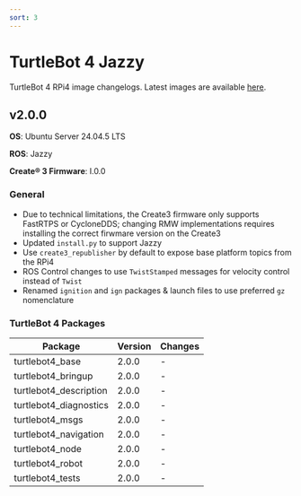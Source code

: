 ```yaml
---
sort: 3
---
```


# TurtleBot 4 Jazzy

TurtleBot 4 RPi4 image changelogs. Latest images are available [here](http://download.ros.org/downloads/turtlebot4/).

## v2.0.0

**OS**: Ubuntu Server 24.04.5 LTS

**ROS**: Jazzy

**Create® 3 Firmware**: I.0.0

### General

- Due to technical limitations, the Create3 firmware only supports FastRTPS or CycloneDDS; changing
  RMW implementations requires installing the correct firwmare version on the Create3
- Updated `install.py` to support Jazzy
- Use `create3_republisher` by default to expose base platform topics from the RPi4
- ROS Control changes to use `TwistStamped` messages for velocity control instead of `Twist`
- Renamed `ignition` and `ign` packages & launch files to use preferred `gz` nomenclature

### TurtleBot 4 Packages

<table>
    <thead>
        <tr>
            <th>Package</th>
            <th>Version</th>
            <th>Changes</th>
        </tr>
    </thead>
    <tbody>
        <tr>
            <td>turtlebot4_base</td>
            <td>2.0.0</td>
            <td>-</td>
        </tr>
        <tr>
            <td>turtlebot4_bringup</td>
            <td>2.0.0</td>
            <td>-</td>
        </tr>
        <tr>
            <td>turtlebot4_description</td>
            <td>2.0.0</td>
            <td>-</td>
        </tr>
        <tr>
            <td>turtlebot4_diagnostics</td>
            <td>2.0.0</td>
            <td>-</td>
        </tr>
        <tr>
            <td>turtlebot4_msgs</td>
            <td>2.0.0</td>
            <td>-</td>
        </tr>
        <tr>
            <td>turtlebot4_navigation</td>
            <td>2.0.0</td>
            <td>-</td>
        </tr>
        <tr>
            <td>turtlebot4_node</td>
            <td>2.0.0</td>
            <td>-</td>
        </tr>
        <tr>
            <td>turtlebot4_robot</td>
            <td>2.0.0</td>
            <td>-</td>
        </tr>
        <tr>
            <td>turtlebot4_tests</td>
            <td>2.0.0</td>
            <td>-</td>
        </tr>
    </tbody>
</table>
